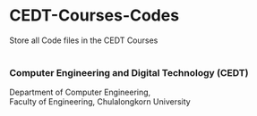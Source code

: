 # CEDT-Courses-Codes

Store all Code files in the CEDT Courses
</br>
</br>
### Computer Engineering and Digital Technology (CEDT)
Department of Computer Engineering,</br>
Faculty of Engineering, Chulalongkorn University
